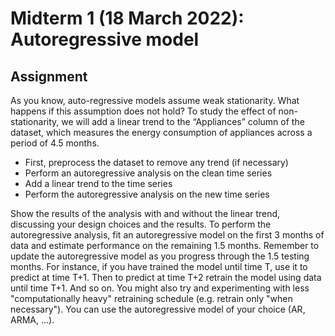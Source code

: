 # Midterm 1 (18 March 2022): Autoregressive model

## Assignment
As you know, auto-regressive models assume weak stationarity. What happens if this assumption does not hold? To study the effect of non-stationarity, we will add a linear trend to the “Appliances” column of the dataset, which measures the energy consumption of appliances across a period of 4.5 months.
- First, preprocess the dataset to remove any trend (if necessary)
- Perform an autoregressive analysis on the clean time series
- Add a linear trend to the time series
- Perform the autoregressive analysis on the new time series

Show the results of the analysis with and without the linear trend, discussing your design choices and the results.
To perform the autoregressive analysis, fit an autoregressive model on the first 3 months of data and estimate performance on the remaining 1.5 months. Remember to update the autoregressive model as you progress through the 1.5 testing months. For instance, if you have trained the model until time T, use it to predict at time T+1. Then to predict at time T+2 retrain the model using data until time T+1. And so on. You might also try and experimenting with less "computationally heavy" retraining schedule (e.g. retrain only "when necessary").   You can use the autoregressive model of your choice (AR, ARMA, ...).

